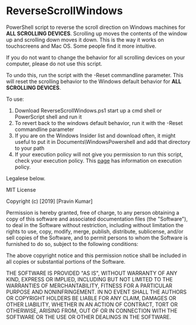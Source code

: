 # ReverseScrollWindows
PowerShell script to reverse the scroll direction on Windows machines for **ALL SCROLLING DEVICES**. Scrolling up moves the contents of the window up and scrolling down moves it down. This is the way it works on touchscreens and Mac OS. Some people find it more intuitive.

If you do not want to change the behavior for all scrolling devices on your computer, please do not use this script.

To undo this, run the script with the -Reset commandline parameter. This will reset the scrolling behavior to the Windows default behavior for **ALL SCROLLING DEVICES**.

To use:
1. Download ReverseScrollWindows.ps1 start up a cmd shell or PowerScript shell and run it
2. To revert back to the windows default behavior, run it with the -Reset commandline parameter
3. If you are on the Windows Insider list and download often, it might useful to put it in Documents\WindowsPowershell and add that directory to your path
4. If your execution policy will not give you permission to run this script, check your execution policy. This [page](https://docs.microsoft.com/en-us/powershell/module/microsoft.powershell.security/set-executionpolicy?view=powershell-6) has information on execution policy.

Legalese below.

MIT License

Copyright (c) [2019] [Pravin Kumar]

Permission is hereby granted, free of charge, to any person obtaining a copy
of this software and associated documentation files (the "Software"), to deal
in the Software without restriction, including without limitation the rights
to use, copy, modify, merge, publish, distribute, sublicense, and/or sell
copies of the Software, and to permit persons to whom the Software is
furnished to do so, subject to the following conditions:

The above copyright notice and this permission notice shall be included in all
copies or substantial portions of the Software.

THE SOFTWARE IS PROVIDED "AS IS", WITHOUT WARRANTY OF ANY KIND, EXPRESS OR
IMPLIED, INCLUDING BUT NOT LIMITED TO THE WARRANTIES OF MERCHANTABILITY,
FITNESS FOR A PARTICULAR PURPOSE AND NONINFRINGEMENT. IN NO EVENT SHALL THE
AUTHORS OR COPYRIGHT HOLDERS BE LIABLE FOR ANY CLAIM, DAMAGES OR OTHER
LIABILITY, WHETHER IN AN ACTION OF CONTRACT, TORT OR OTHERWISE, ARISING FROM,
OUT OF OR IN CONNECTION WITH THE SOFTWARE OR THE USE OR OTHER DEALINGS IN THE
SOFTWARE.
